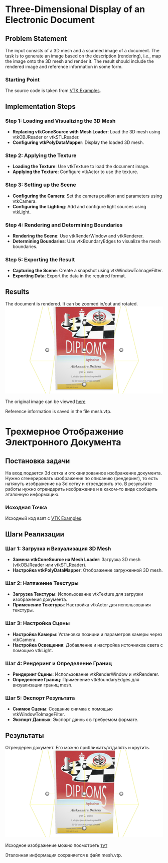 # Three-Dimensional Display of an Electronic Document

## Problem Statement
The input consists of a 3D mesh and a scanned image of a document. The task is to generate an image based on the description (rendering), i.e., map the image onto the 3D mesh and render it. The result should include the rendered image and reference information in some form.

### Starting Point
The source code is taken from [VTK Examples](https://examples.vtk.org/site/Cxx/Tutorial/Tutorial_Step6/).

## Implementation Steps

### Step 1: Loading and Visualizing the 3D Mesh
- **Replacing vtkConeSource with Mesh Loader**: Load the 3D mesh using vtkOBJReader or vtkSTLReader.
- **Configuring vtkPolyDataMapper**: Display the loaded 3D mesh.

### Step 2: Applying the Texture
- **Loading the Texture**: Use vtkTexture to load the document image.
- **Applying the Texture**: Configure vtkActor to use the texture.

### Step 3: Setting up the Scene
- **Configuring the Camera**: Set the camera position and parameters using vtkCamera.
- **Configuring the Lighting**: Add and configure light sources using vtkLight.

### Step 4: Rendering and Determining Boundaries
- **Rendering the Scene**: Use vtkRenderWindow and vtkRenderer.
- **Determining Boundaries**: Use vtkBoundaryEdges to visualize the mesh boundaries.

### Step 5: Exporting the Result
- **Capturing the Scene**: Create a snapshot using vtkWindowToImageFilter.
- **Exporting Data**: Export the data in the required format.

## Results
The document is rendered. It can be zoomed in/out and rotated.
![alt text](https://github.com/ab8080/rendering/blob/main/screenshot.png)

The original image can be viewed [here](https://github.com/ab8080/rendering/blob/main/chess.jpeg)

Reference information is saved in the file mesh.vtp.

# Трехмерное Отображение Электронного Документа

## Постановка задачи
На вход подается 3d сетка и отсканированное изображение документа. Нужно сгенерировать изображение по описанию (рендеринг), то есть натянуть изображение на 3d сетку и отрендерить это. В результате работы нужно отрендерить изображение и в каком-то виде сообщить эталонную информацию.

### Исходная Точка
Исходный код взят с [VTK Examples](https://examples.vtk.org/site/Cxx/Tutorial/Tutorial_Step6/).

## Шаги Реализации

### Шаг 1: Загрузка и Визуализация 3D Mesh
- **Замена vtkConeSource на Mesh Loader**: Загрузка 3D mesh (vtkOBJReader или vtkSTLReader).
- **Настройка vtkPolyDataMapper**: Отображение загруженной 3D mesh.

### Шаг 2: Натяжение Текстуры
- **Загрузка Текстуры**: Использование vtkTexture для загрузки изображения документа.
- **Применение Текстуры**: Настройка vtkActor для использования текстуры.

### Шаг 3: Настройка Сцены
- **Настройка Камеры**: Установка позиции и параметров камеры через vtkCamera.
- **Настройка Освещения**: Добавление и настройка источников света с помощью vtkLight.

### Шаг 4: Рендеринг и Определение Границ
- **Рендеринг Сцены**: Использование vtkRenderWindow и vtkRenderer.
- **Определение Границ**: Применение vtkBoundaryEdges для визуализации границ mesh.

### Шаг 5: Экспорт Результата
- **Снимок Сцены**: Создание снимка с помощью vtkWindowToImageFilter.
- **Экспорт Данных**: Экспорт данных в требуемом формате.

## Результаты
Отрендерен документ. Его можно приближать/отдалять и крутить. 
![alt text](https://github.com/ab8080/rendering/blob/main/screenshot.png)

Исходное изображение можно посмотреть [тут](https://github.com/ab8080/rendering/blob/main/chess.jpeg)

Эталонная информация сохраняется в файл mesh.vtp.

